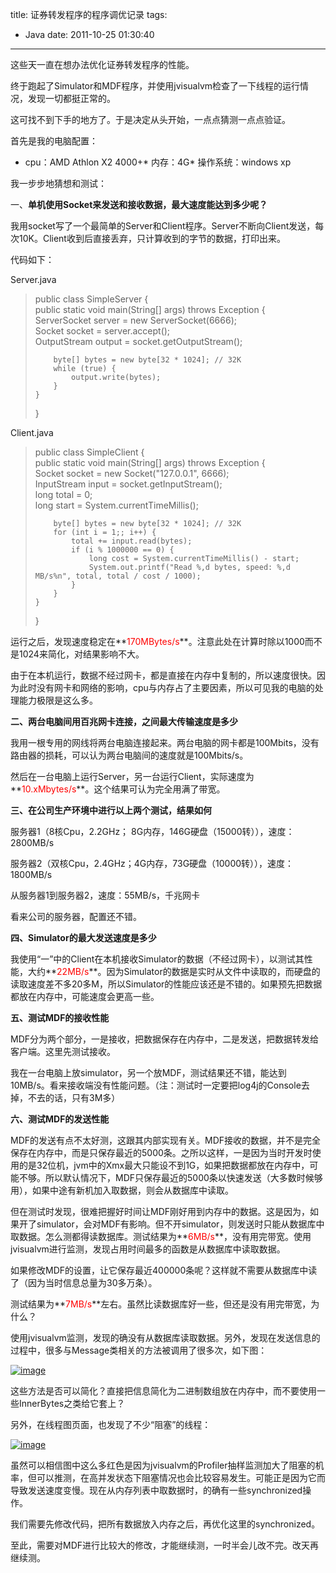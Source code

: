 title: 证券转发程序的程序调优记录
tags:
  - Java
date: 2011-10-25 01:30:40
---

这些天一直在想办法优化证券转发程序的性能。

终于跑起了Simulator和MDF程序，并使用jvisualvm检查了一下线程的运行情况，发现一切都挺正常的。

这可找不到下手的地方了。于是决定从头开始，一点点猜测一点点验证。

首先是我的电脑配置：

*   cpu：AMD Athlon X2 4000+*   内存：4G*   操作系统：windows xp

我一步步地猜想和测试：

一、**单机使用Socket来发送和接收数据，最大速度能达到多少呢？**

<span id="more-495"></span>
<p>

我用socket写了一个最简单的Server和Client程序。Server不断向Client发送，每次10K。Client收到后直接丢弃，只计算收到的字节的数据，打印出来。

代码如下：

Server.java

> public class SimpleServer {      
>     public static void main(String[] args) throws Exception {       
>         ServerSocket server = new ServerSocket(6666);       
>         Socket socket = server.accept();       
>         OutputStream output = socket.getOutputStream(); 
> 
>         byte[] bytes = new byte[32 * 1024]; // 32K      
>         while (true) {       
>             output.write(bytes);       
>         }       
>     }       
> }

Client.java

> public class SimpleClient {      
>     public static void main(String[] args) throws Exception {       
>         Socket socket = new Socket("127.0.0.1", 6666);       
>         InputStream input = socket.getInputStream();       
>         long total = 0;       
>         long start = System.currentTimeMillis(); 
> 
>         byte[] bytes = new byte[32 * 1024]; // 32K      
>         for (int i = 1;; i++) {       
>             total += input.read(bytes);       
>             if (i % 1000000 == 0) {       
>                 long cost = System.currentTimeMillis() - start;       
>                 System.out.printf("Read %,d bytes, speed: %,d MB/s%n", total, total / cost / 1000);       
>             }       
>         }       
>     }       
> }

运行之后，发现速度稳定在**<font color="#ff0000">170MBytes/s</font>**。注意此处在计算时除以1000而不是1024来简化，对结果影响不大。

由于在本机运行，数据不经过网卡，都是直接在内存中复制的，所以速度很快。因为此时没有网卡和网络的影响，cpu与内存占了主要因素，所以可见我的电脑的处理能力极限是这么多。

**二、两台电脑间用百兆网卡连接，之间最大传输速度是多少**

我用一根专用的网线将两台电脑连接起来。两台电脑的网卡都是100Mbits，没有路由器的损耗，可以认为两台电脑间的速度就是100Mbits/s。

然后在一台电脑上运行Server，另一台运行Client，实际速度为**<font color="#ff0000">10.xMbytes/s</font>**。这个结果可认为完全用满了带宽。

**三、在公司生产环境中进行以上两个测试，结果如何**

服务器1（8核Cpu，2.2GHz； 8G内存，146G硬盘（15000转）），速度：2800MB/s

服务器2（双核Cpu，2.4GHz；4G内存，73G硬盘（10000转）），速度：1800MB/s

从服务器1到服务器2，速度：55MB/s，千兆网卡

看来公司的服务器，配置还不错。

**四、Simulator的最大发送速度是多少**

我使用“一”中的Client在本机接收Simulator的数据（不经过网卡），以测试其性能，大约**<font color="#ff0000">22MB/s</font>**。因为Simulator的数据是实时从文件中读取的，而硬盘的读取速度差不多20多M，所以Simulator的性能应该还是不错的。如果预先把数据都放在内存中，可能速度会更高一些。

**五、测试MDF的接收性能**

MDF分为两个部分，一是接收，把数据保存在内存中，二是发送，把数据转发给客户端。这里先测试接收。

我在一台电脑上放simulator，另一个放MDF，测试结果还不错，能达到10MB/s。看来接收端没有性能问题。（注：测试时一定要把log4j的Console去掉，不去的话，只有3M多）

**六、测试MDF的发送性能**

MDF的发送有点不太好测，这跟其内部实现有关。MDF接收的数据，并不是完全保存在内存中，而是只保存最近的5000条。之所以这样，一是因为当时开发时使用的是32位机，jvm中的Xmx最大只能设不到1G，如果把数据都放在内存中，可能不够。所以默认情况下，MDF只保存最近的5000条以快速发送（大多数时候够用），如果中途有新机加入取数据，则会从数据库中读取。

但在测试时发现，很难把握好时间让MDF刚好用到内存中的数据。这是因为，如果开了simulator，会对MDF有影响。但不开simulator，则发送时只能从数据库中取数据。怎么测都得读数据库。测试结果为**<font color="#ff0000">6MB/s</font>**，没有用完带宽。使用jvisualvm进行监测，发现占用时间最多的函数是从数据库中读取数据。

如果修改MDF的设置，让它保存最近400000条呢？这样就不需要从数据库中读了（因为当时信息总量为30多万条）。

测试结果为**<font color="#ff0000">7MB/s</font>**左右。虽然比读数据库好一些，但还是没有用完带宽，为什么？

使用jvisualvm监测，发现的确没有从数据库读取数据。另外，发现在发送信息的过程中，很多与Message类相关的方法被调用了很多次，如下图：

[![image](http://freewind.me/wp-content/uploads/2011/10/image_thumb8.png "image")](http://freewind.me/wp-content/uploads/2011/10/image8.png) 

这些方法是否可以简化？直接把信息简化为二进制数组放在内存中，而不要使用一些InnerBytes之类给它套上？

另外，在线程图页面，也发现了不少“阻塞”的线程：

[![image](http://freewind.me/wp-content/uploads/2011/10/image_thumb9.png "image")](http://freewind.me/wp-content/uploads/2011/10/image9.png) 

虽然可以相信图中这么多红色是因为jvisualvm的Profiler抽样监测加大了阻塞的机率，但可以推测，在高并发状态下阻塞情况也会比较容易发生。可能正是因为它而导致发送速度变慢。现在从内存列表中取数据时，的确有一些synchronized操作。

我们需要先修改代码，把所有数据放入内存之后，再优化这里的synchronized。

至此，需要对MDF进行比较大的修改，才能继续测，一时半会儿改不完。改天再继续测。